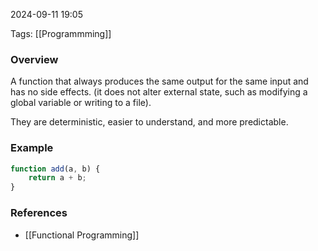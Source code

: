 
2024-09-11 19:05

Tags: [[Programmming]]

### Overview
A function that always produces the same output for the same input and has no side effects. (it does not alter external state, such as modifying a global variable or writing to a file).

They are deterministic, easier to understand, and more predictable.

### Example
```javascript
function add(a, b) {
    return a + b;
}
```

### References
- [[Functional Programming]]

